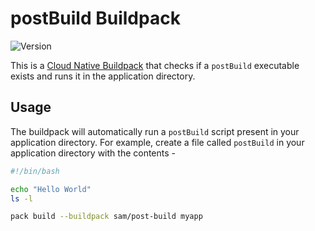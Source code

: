 # postBuild Buildpack

![Version](https://img.shields.io/badge/dynamic/json?url=https://cnb-registry-api.herokuapp.com/api/v1/buildpacks/sam/postbuild&label=Version&query=$.latest.version)

This is a [Cloud Native Buildpack](https://buildpacks.io) that checks if a `postBuild` executable exists and runs it in the application directory.
## Usage

The buildpack will automatically run a `postBuild` script present in your application directory. For example, create a file called `postBuild` in your application directory with the contents - 

```bash
#!/bin/bash

echo "Hello World"
ls -l
```

```bash
pack build --buildpack sam/post-build myapp
```

